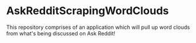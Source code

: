 # AskRedditScrapingWordClouds
This repository comprises of an application which will pull up word clouds from what's being discussed on Ask Reddit!
